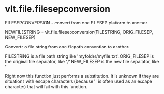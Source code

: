 # vlt.file.filesepconversion

  FILESEPCONVERSION - convert from one FILESEP platform to another
  
  NEWFILESTRING = vlt.file.filesepconversion(FILESTRING, ORIG_FILESEP, NEW_FILESEP)
 
  Converts a file string from one filepath convention to another.
 
  FILESTRING is a file path string like 'myfolder/myfile.txt'.
  ORIG_FILESEP is the original file separator, like '/'
  NEW_FILESEP is the new file separator, like '\'
 
  Right now this function just performs a substitution. It is unknown if they are
  situations with escape characters (because '\' is often used as an escape character)
  that will fail with this function.
